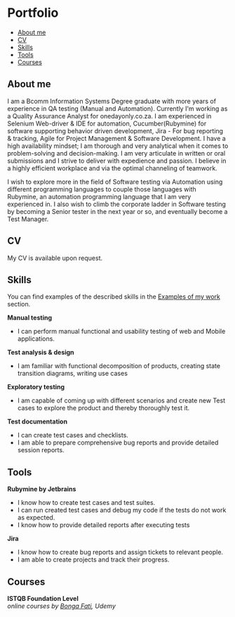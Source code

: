 # Portfolio
- [About me](#about-me)
- [CV](#cv)
- [Skills](#skills)
- [Tools](#tools)
- [Courses](#courses)

## About me

I am a Bcomm Information Systems Degree graduate with more years of experience in QA testing (Manual and Automation). Currently I'm working as a Quality Assurance Analyst for onedayonly.co.za. I am experienced in Selenium Web-driver & IDE for automation, Cucumber(Rubymine) for software supporting behavior driven
development, Jira - For bug reporting & tracking, Agile for Project Management & Software Development. I have a high availability mindset; I am thorough and very analytical when it comes to problem-solving and decision-making. I am very articulate in written or oral submissions and I strive to deliver with expedience and passion. I believe in a highly efficient workplace and via the optimal channeling of teamwork.

I wish to explore more in the field of Software testing via Automation using different programming languages to couple those languages with Rubymine, an automation programming language that I am very experienced in. I also wish to climb the corporate ladder in Software testing by becoming a Senior tester in the next year or so, and eventually become a Test Manager.

## CV
My CV is available upon request.

## Skills

You can find examples of the described skills in the [Examples of my work](#examples-of-my-work) section.

__Manual testing__
  * I can perform manual functional and usability testing of web and Mobile applications.

__Test analysis & design__
  * I am familiar with functional decomposition of products, creating state transition diagrams, writing use cases

__Exploratory testing__
  * I am capable of coming up with different scenarios and create new Test cases to explore the product and thereby thoroughly test it.

__Test documentation__
  * I can create test cases and checklists.
  * I am able to prepare comprehensive bug reports and provide detailed session reports.


## Tools

__Rubymine by Jetbrains__
  * I know how to create test cases and test suites.
  * I can run created test cases and debug my code if the tests do not work as expected.
  * I know how to provide detailed reports after executing tests

__Jira__
  * I know how to create bug reports and assign tickets to relevant people.
  * I am able to create projects and track their progress.

## Courses

__ISTQB Foundation Level__  
*online courses by [Bonga Fati](https://www.udemy.com/course/istqb-foundation-level-software-testing/learn/quiz/5054286/results?expanded=789477388#overview), Udemy*

